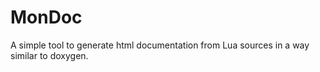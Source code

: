 # MonDoc
A simple tool to generate html documentation from Lua sources in a way similar to doxygen.
